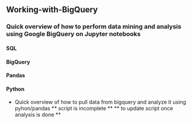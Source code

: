 ## Working-with-BigQuery
### Quick overview of how to perform data mining and analysis using Google BigQuery on Jupyter notebooks
#### SQL
#### BigQuery
#### Pandas
#### Python


- Quick overview of how to pull data from bigquery and analyze it using pyhon/pandas 
** script is incomplete **
** to update script once analysis is done **
